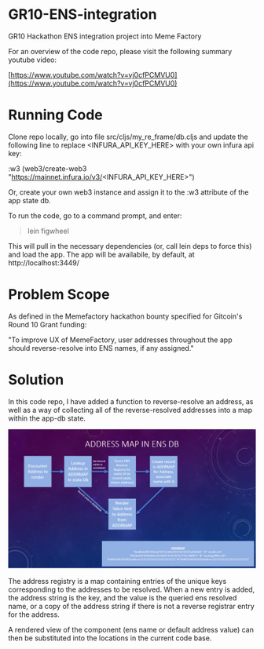 # GR10-ENS-integration
GR10 Hackathon ENS integration project into Meme Factory

For an overview of the code repo, please visit the following summary youtube video:

[https://www.youtube.com/watch?v=vj0cfPCMVU0](https://www.youtube.com/watch?v=vj0cfPCMVU0)

# Running Code

Clone repo locally, go into file src/cljs/my_re_frame/db.cljs and update the following line to replace <INFURA_API_KEY_HERE> with your own infura api key:

:w3 (web3/create-web3 "https://mainnet.infura.io/v3/<INFURA_API_KEY_HERE>")

Or, create your own web3 instance and assign it to the :w3 attribute of the app state db. 

To run the code, go to a command prompt, and enter:

>lein figwheel

This will pull in the necessary dependencies (or, call lein deps to force this) and load the app. The app will be availabile, by default, at http://localhost:3449/

# Problem Scope

As defined in the Memefactory hackathon bounty specified for Gitcoin's Round 10 Grant funding:

"To improve UX of MemeFactory, user addresses throughout the app should reverse-resolve into ENS names, if any assigned."

# Solution

In this code repo, I have added a function to reverse-resolve an address, as well as a way of collecting all of the reverse-resolved addresses into a map within the app-db state. 

![AddressRegistry](./addrmap.PNG)

The address registry is a map containing entries of the unique keys corresponding to the addresses to be resolved. When a new entry is added, the address string is the key, and the value is the queried ens resolved name, or a copy of the address string if there is not a reverse registrar entry for the address.

A rendered view of the component (ens name or default address value) can then be substituted into the locations in the current code base.